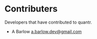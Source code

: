 # Contributers

Developers that have contributed to quantr.

- A Barlow <a.barlow.dev@gmail.com> 


